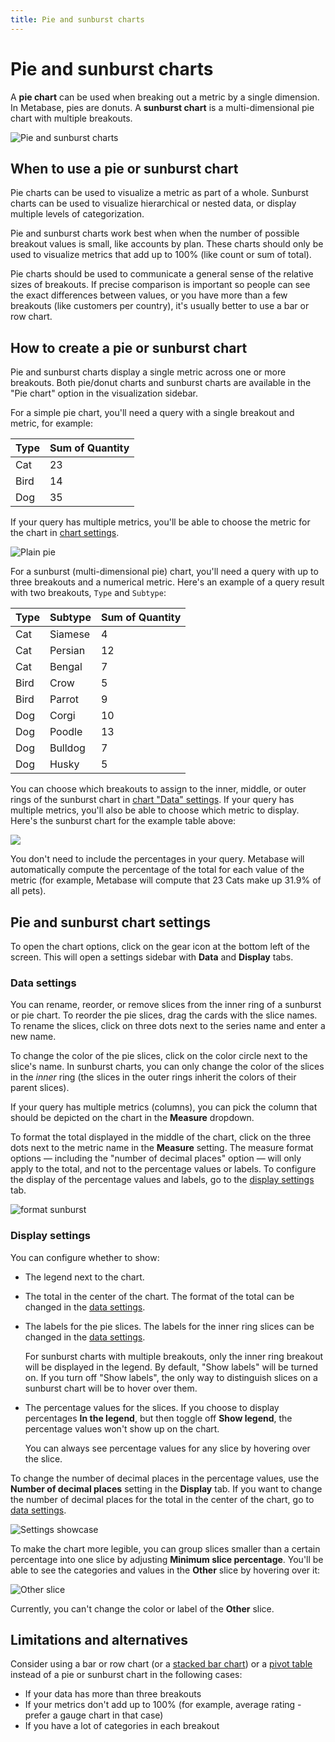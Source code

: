 ```yaml
---
title: Pie and sunburst charts
---
```


# Pie and sunburst charts

A **pie chart** can be used when breaking out a metric by a single dimension. In Metabase, pies are donuts. A **sunburst chart** is a multi-dimensional pie chart with multiple breakouts.

![Pie and sunburst charts](../../../images/pie-sunburst-demo.png)

## When to use a pie or sunburst chart

Pie charts can be used to visualize a metric as part of a whole. Sunburst charts can be used to visualize hierarchical or nested data, or display multiple levels of categorization.

Pie and sunburst charts work best when when the number of possible breakout values is small, like accounts by plan. These charts should only be used to visualize metrics that add up to 100% (like count or sum of total).

Pie charts should be used to communicate a general sense of the relative sizes of breakouts. If precise comparison is important so people can see the exact differences between values, or you have more than a few breakouts (like customers per country), it's usually better to use a bar or row chart.

## How to create a pie or sunburst chart

Pie and sunburst charts display a single metric across one or more breakouts. Both pie/donut charts and sunburst charts are available in the "Pie chart" option in the visualization sidebar.

For a simple pie chart, you'll need a query with a single breakout and metric, for example:

| Type | Sum of Quantity |
| ---- | --------------- |
| Cat  | 23              |
| Bird | 14              |
| Dog  | 35              |

If your query has multiple metrics, you'll be able to choose the metric for the chart in [chart settings](#pie-and-sunburst-chart-settings).

![Plain pie](../../../images/plain-pie.png)

For a sunburst (multi-dimensional pie) chart, you'll need a query with up to three breakouts and a numerical metric. Here's an example of a query result with two breakouts, `Type` and `Subtype`:

| Type | Subtype | Sum of Quantity |
| ---- | ------- | --------------- |
| Cat  | Siamese | 4               |
| Cat  | Persian | 12              |
| Cat  | Bengal  | 7               |
| Bird | Crow    | 5               |
| Bird | Parrot  | 9               |
| Dog  | Corgi   | 10              |
| Dog  | Poodle  | 13              |
| Dog  | Bulldog | 7               |
| Dog  | Husky   | 5               |

You can choose which breakouts to assign to the inner, middle, or outer rings of the sunburst chart in [chart "Data" settings](#data-settings). If your query has multiple metrics, you'll also be able to choose which metric to display. Here's the sunburst chart for the example table above:

![](../../../images/sunburst-two-levels.png)

You don't need to include the percentages in your query. Metabase will automatically compute the percentage of the total for each value of the metric (for example, Metabase will compute that 23 Cats make up 31.9% of all pets).

## Pie and sunburst chart settings

To open the chart options, click on the gear icon at the bottom left of the screen. This will open a settings sidebar with **Data** and **Display** tabs.

### Data settings

You can rename, reorder, or remove slices from the inner ring of a sunburst or pie chart. To reorder the pie slices, drag the cards with the slice names. To rename the slices, click on three dots next to the series name and enter a new name.

To change the color of the pie slices, click on the color circle next to the slice's name. In sunburst charts, you can only change the color of the slices in the _inner_ ring (the slices in the outer rings inherit the colors of their parent slices).

If your query has multiple metrics (columns), you can pick the column that should be depicted on the chart in the **Measure** dropdown.

To format the total displayed in the middle of the chart, click on the three dots next to the metric name in the **Measure** setting. The measure format options — including the "number of decimal places" option — will only apply to the total, and not to the percentage values or labels. To configure the display of the percentage values and labels, go to the [display settings](#display-settings) tab.

![format sunburst](../../../images/sunburst-metric-options.png)

### Display settings

You can configure whether to show:

- The legend next to the chart.
- The total in the center of the chart. The format of the total can be changed in the [data settings](#data-settings).
- The labels for the pie slices. The labels for the inner ring slices can be changed in the [data settings](#data-settings).

  For sunburst charts with multiple breakouts, only the inner ring breakout will be displayed in the legend. By default, "Show labels" will be turned on. If you turn off "Show labels", the only way to distinguish slices on a sunburst chart will be to hover over them.

- The percentage values for the slices. If you choose to display percentages **In the legend**, but then toggle off **Show legend**, the percentage values won't show up on the chart.

  You can always see percentage values for any slice by hovering over the slice.

To change the number of decimal places in the percentage values, use the **Number of decimal places** setting in the **Display** tab. If you want to change the number of decimal places for the total in the center of the chart, go to [data settings](#data-settings).

![Settings showcase](../../../images/sunburst-settings-showcase.png)

To make the chart more legible, you can group slices smaller than a certain percentage into one slice by adjusting **Minimum slice percentage**. You'll be able to see the categories and values in the **Other** slice by hovering over it:

![Other slice](../../../images/pie-other-slice.png)

Currently, you can't change the color or label of the **Other** slice.

## Limitations and alternatives

Consider using a bar or row chart (or a [stacked bar chart](line-bar-and-area-charts.md#stacked-bar-chart)) or a [pivot table](pivot-table.md) instead of a pie or sunburst chart in the following cases:

- If your data has more than three breakouts
- If your metrics don't add up to 100% (for example, average rating - prefer a gauge chart in that case)
- If you have a lot of categories in each breakout
